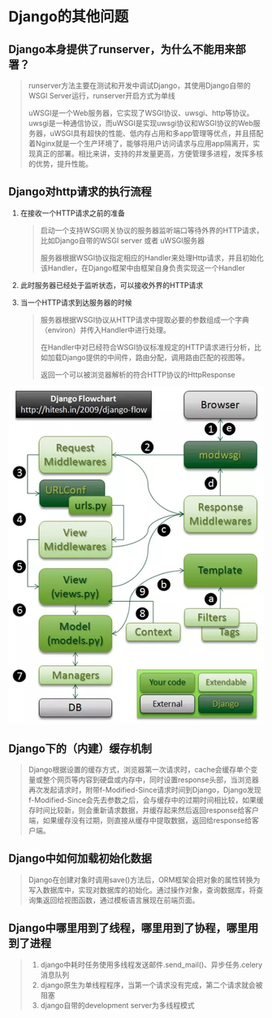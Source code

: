 # Django的其他问题

## Django本身提供了runserver，为什么不能用来部署？

> runserver方法主要在测试和开发中调试Django，其使用Django自带的WSGI Server运行，runserver开启方式为单线
>
> uWSGI是一个Web服务器，它实现了WSGI协议、uwsgi、http等协议。uwsgi是一种通信协议，而uWSGI是实现uwsgi协议和WSGI协议的Web服务器，uWSGI具有超快的性能、低内存占用和多app管理等优点，并且搭配着Nginx就是一个生产环境了，能够将用户访问请求与应用app隔离开，实现真正的部署。相比来讲，支持的并发量更高，方便管理多进程，发挥多核的优势，提升性能。

## Django对http请求的执行流程

1. 在接收一个HTTP请求之前的准备

   > 启动一个支持WSGI网关协议的服务器监听端口等待外界的HTTP请求，比如Django自带的WSGI server 或者 uWSGI服务器
   >
   > 服务器根据WSGI协议指定相应的Handler来处理Http请求，并且初始化该Handler，在Django框架中由框架自身负责实现这一个Handler

2. 此时服务器已经处于监听状态，可以接收外界的HTTP请求
3. 当一个HTTP请求到达服务器的时候

   > 服务器根据WSGI协议从HTTP请求中提取必要的参数组成一个字典（environ）并传入Handler中进行处理。
   >
   > 在Handler中对已经符合WSGI协议标准规定的HTTP请求进行分析，比如加载Django提供的中间件，路由分配，调用路由匹配的视图等。
   >
   > 返回一个可以被浏览器解析的符合HTTP协议的HttpResponse

![Django&#x5BF9;http&#x8BF7;&#x6C42;&#x7684;&#x6267;&#x884C;&#x6D41;&#x7A0B;](../../.gitbook/assets/image%20%2854%29.png)

## Django下的（内建）缓存机制

> Django根据设置的缓存方式，浏览器第一次请求时，cache会缓存单个变量或整个网页等内容到硬盘或内存中，同时设置response头部，当浏览器再次发起请求时，附带f-Modified-Since请求时间到Django，Django发现f-Modified-Since会先去参数之后，会与缓存中的过期时间相比较，如果缓存时间比较新，则会重新请求数据，并缓存起来然后返回response给客户端，如果缓存没有过期，则直接从缓存中提取数据，返回给response给客户端。

## Django中如何加载初始化数据

> Django在创建对象时调用save\(\)方法后，ORM框架会把对象的属性转换为写入数据库中，实现对数据库的初始化。通过操作对象，查询数据库，将查询集返回给视图函数，通过模板语言展现在前端页面。

## Django中哪里用到了线程，哪里用到了协程，哪里用到了进程

> 1. django中耗时任务使用多线程发送邮件.send\_mail\(\)、异步任务.celery消息队列
> 2. django原生为单线程程序，当第一个请求没有完成，第二个请求就会被阻塞
> 3. django自带的development server为多线程模式

